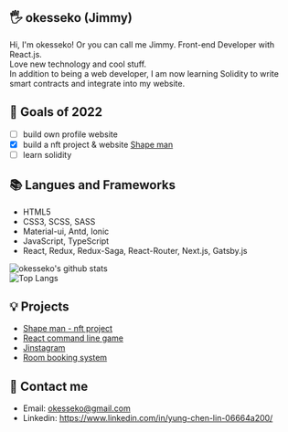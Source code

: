 ## 🖐 okesseko (Jimmy)

Hi, I'm okesseko! Or you can call me Jimmy.
Front-end Developer with React.js.<br/>
Love new technology and cool stuff.<br/>
In addition to being a web developer, I am now learning Solidity to write smart contracts and integrate into my website.<br/>

## 🔭 Goals of 2022

- [ ] build own profile website
- [x] build a nft project & website [Shape man](https://github.com/okesseko/shape-man)
- [ ] learn solidity

## 📚 Langues and Frameworks
- HTML5
- CSS3, SCSS, SASS
- Material-ui, Antd, Ionic
- JavaScript, TypeScript
- React, Redux, Redux-Saga, React-Router, Next.js, Gatsby.js

![okesseko's github stats](https://github-readme-stats.vercel.app/api?username=okesseko&show_icons=true&theme=radical)
<br/>
![Top Langs](https://github-readme-stats.vercel.app/api/top-langs/?username=okesseko&layout=compact)

## 💡 Projects
- [Shape man - nft project](https://github.com/okesseko/shape-man)
- [React command line game](https://github.com/okesseko/react-command-line-game)
- [Jinstagram](https://github.com/okesseko/social)
- [Room booking system](https://github.com/okesseko/room-booking-system)


## 🔗 Contact me
- Email: okesseko@gmail.com
- Linkedin: https://www.linkedin.com/in/yung-chen-lin-06664a200/


